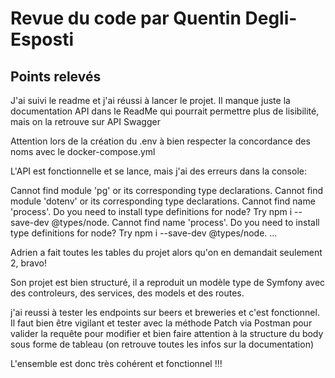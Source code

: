 # Revue du code par Quentin Degli-Esposti

## Points relevés

J'ai suivi le readme et j'ai réussi à lancer le projet.
Il manque juste la documentation API dans le ReadMe qui pourrait permettre plus de lisibilité, mais on la retrouve sur API Swagger

Attention lors de la création du .env à bien respecter la concordance des noms avec le docker-compose.yml

L'API est fonctionnelle et se lance, mais j'ai des erreurs dans la console: 

Cannot find module 'pg' or its corresponding type declarations.
Cannot find module 'dotenv' or its corresponding type declarations.
Cannot find name 'process'. Do you need to install type definitions for node? Try npm i --save-dev @types/node.
Cannot find name 'process'. Do you need to install type definitions for node? Try npm i --save-dev @types/node.
...

Adrien a fait toutes les tables du projet alors qu'on en demandait seulement 2, bravo!

Son projet est bien structuré, il a reproduit un modèle type de Symfony avec des controleurs, des services, des models et des routes.

j'ai reussi à tester les endpoints sur beers et breweries et c'est fonctionnel. Il faut bien être vigilant et tester avec la méthode Patch via Postman pour valider la requête pour modifier et bien faire attention à la structure du body sous forme de tableau (on retrouve toutes les infos sur la documentation)

L'ensemble est donc très cohérent et fonctionnel !!!